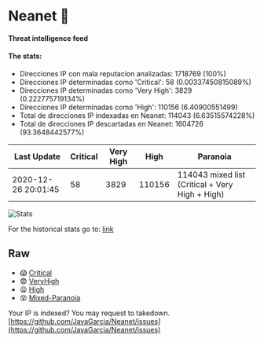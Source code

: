 # Neanet :hocho:
#### Threat intelligence feed
#### The stats:

- Direcciones IP con mala reputacion analizadas: 1718769 (100%)
- Direcciones IP determinadas como 'Critical':  58 (0.00337450815089%)
- Direcciones IP determinadas como 'Very High':  3829 (0.222775719134%)
- Direcciones IP determinadas como 'High':  110156 (6.40900551499)
- Total de direcciones IP indexadas en Neanet:  114043 (6.63515574228%)
- Total de direcciones IP descartadas en Neanet:  1604726 (93.3648442577%)

| Last Update | Critical | Very High | High | Paranoia |
| --- | --- | --- | --- | --- |
| 2020-12-26 20:01:45 | 58 | 3829 | 110156 | 114043 mixed list (Critical + Very High + High)|

![Stats](https://docs.google.com/spreadsheets/d/e/2PACX-1vSnaNMIXVabIpDJjufMlzH7poXnshF3mgd8Is1g9ytUEzVsP5my4Trn8f-xkoLLQ38xpL3HtmUexLo6/pubchart?oid=501124687&format=image)

For the historical stats go to: [link](/stats.csv)
## Raw
- :scream: [Critical](https://raw.githubusercontent.com/JavaGarcia/Neanet/master/blacklists/neanet_critical.txt)
- :fearful: [VeryHigh](https://raw.githubusercontent.com/JavaGarcia/Neanet/master/blacklists/neanet_veryHigh.txtt)
- :frowning: [High](https://raw.githubusercontent.com/JavaGarcia/Neanet/master/blacklists/neanet_high.txt)
- :dizzy_face: [Mixed-Paranoia](https://raw.githubusercontent.com/JavaGarcia/Neanet/master/blacklists/neanet_all.txt)


Your IP is indexed? You may request to takedown. [https://github.com/JavaGarcia/Neanet/issues](https://github.com/JavaGarcia/Neanet/issues)




















































































































































































































































































































































































































































































































































































































































































































































































































































































































































































































































































































































































































































































































































































































































































































































































































































































































































































































































































































































































































































































































































































































































































































































































































































































































































































































































































































































































































































































































































































































































































































































































